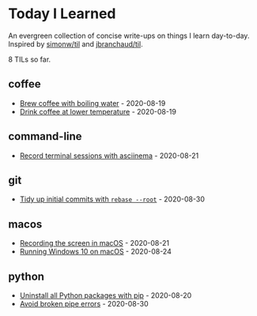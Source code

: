 # Today I Learned

An evergreen collection of concise write-ups on things I learn day-to-day. Inspired by [simonw/til](https://github.com/simonw/til) and [jbranchaud/til](https://github.com/jbranchaud/til).

<!-- count starts -->8<!-- count ends --> TILs so far.

<!-- index starts -->
## coffee

- [Brew coffee with boiling water](coffee/boiling-water.md) - 2020-08-19
- [Drink coffee at lower temperature](coffee/drinking-temperature.md) - 2020-08-19

## command-line

- [Record terminal sessions with asciinema](command-line/record-terminal-asciinema.md) - 2020-08-21

## git

- [Tidy up initial commits with `rebase --root`](git/rebase-initial-commit.md) - 2020-08-30

## macos

- [Recording the screen in macOS](macos/screen-recordings.md) - 2020-08-21
- [Running Windows 10 on macOS](macos/windows.md) - 2020-08-24

## python

- [Uninstall all Python packages with pip](python/pip-uninstall-all.md) - 2020-08-20
- [Avoid broken pipe errors](python/broken-pipe.md) - 2020-08-30
<!-- index ends -->
